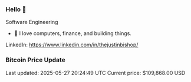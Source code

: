 ### Hello 🤙  

Software Engineering

- 🔭 I love computers, finance, and building things.
  
LinkedIn: https://www.linkedin.com/in/thejustinbishop/  



















































































































































































































































































































































































































































































### Bitcoin Price Update
Last updated: 2025-05-27 20:24:49 UTC
Current price: $109,868.00 USD
